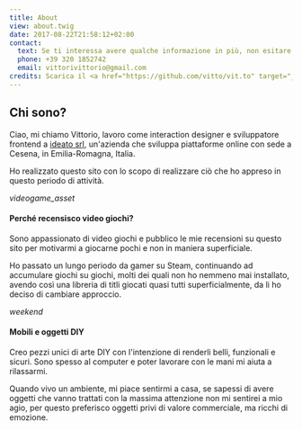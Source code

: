 ```yaml
---
title: About
view: about.twig
date: 2017-08-22T21:58:12+02:00
contact:
  text: Se ti interessa avere qualche informazione in più, non esitare a contattarmi
  phone: +39 320 1852742
  email: vittorivittorio@gmail.com
credits: Scarica il <a href="https://github.com/vitto/vit.to" target="_blank">codice sorgente</a> di questo sito
---
```


## Chi sono?

Ciao, mi chiamo Vittorio, lavoro come interaction designer e sviluppatore frontend a [ideato srl](http://www.ideato.it), un'azienda che sviluppa piattaforme online con sede a Cesena, in Emilia-Romagna, Italia.

Ho realizzato questo sito con lo scopo di realizzare ciò che ho appreso in questo periodo di attività.

<div class="row row--margin-top">

  <div class="row__column">
    <div class="row__header">
      <i class="row__icon material-icons">videogame_asset</i>
      <h4 class="row__title">
        Perché recensisco video giochi?
      </h4>
    </div>
    <p class="row__text">
      Sono appassionato di video giochi e pubblico le mie recensioni su questo sito per motivarmi a giocarne pochi e non in maniera superficiale.
    </p>
    <p class="row__text">
      Ho passato un lungo periodo da gamer su Steam, continuando ad accumulare giochi su giochi, molti dei quali non ho nemmeno mai installato, avendo così una libreria di titli giocati quasi tutti superficialmente, da li ho deciso di cambiare approccio.
    </p>
  </div>

  <div class="row__column">
    <div class="row__header">
      <i class="row__icon material-icons">weekend</i>
      <h4 class="row__title">
        Mobili e oggetti DIY
      </h4>
    </div>
    <p class="row__text">
      Creo pezzi unici di arte DIY con l'intenzione di renderli belli, funzionali e sicuri. Sono spesso al computer e poter lavorare con le mani mi aiuta a rilassarmi.
    </p>
    <p class="row__text">
      Quando vivo un ambiente, mi piace sentirmi a casa, se sapessi di avere oggetti che vanno trattati con la massima attenzione non mi sentirei a mio agio, per questo preferisco oggetti privi di valore commerciale, ma ricchi di emozione.
    </p>
  </div>

</div>
